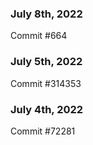 ### July 8th, 2022

Commit #664

### July 5th, 2022

Commit #314353


### July 4th, 2022

Commit #72281
